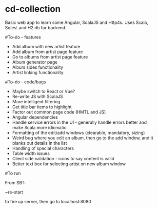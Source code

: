 # cd-collection
Basic web app to learn some Angular, ScalaJS and Http4s. Uses Scala, Sqlest and H2 db for backend.

#To-do - features

- Add album with new artist feature
- Add album from artist page feature
- Go to albums from artist page feature
- Album generator page
- Album sides functionality
- Artist linking functionality

#To-do - code/bugs
- Maybe switch to React or Vue?
- Re-write JS with ScalaJS
- More intelligent filtering
- Get title bar items to highlight
- Factor out common page code (HMTL and JS)
- Angular dependencies
- Handle service errors in the UI - generally handle errors better and make Scala more idiomatic
- Formatting of the edit/add windows (clearable, mandatory, sizing)
- Weird bug where you edit an album, then go to the add window, and it blanks out details in the list
- Handling of special characters
- Table width issues
- Client side validation - icons to say content is valid
- Better text box for selecting artist on new album window

#To run

From SBT:

~re-start 

to fire up server, then go to localhost:8080
